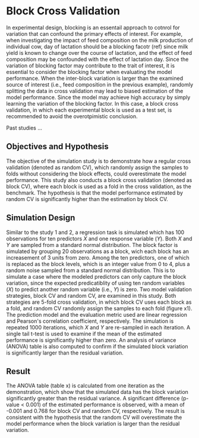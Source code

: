 # Block Cross Validation

In experimental design, blocking is an essentail approach to cotnrol for variation that can confound the primary effects of interest. For example, when investigating the impact of feed composition on the milk production of individual cow, day of lactation should be a blocking facotr (ref) since milk yield is known to change over the course of lactation, and the effect of feed composition may be confounded with the effect of lactation day. Since the variation of blocking factor may contribute to the trait of interest, it is essential to consider the blocking factor when evaluating the model performance. When the inter-block variation is larger than the examined source of interest (i.e., feed composition in the previous example), randomly splitting the data in cross validation may lead to biased estimation of the model performance. Since the model may achieve high accuracy by simply learning the variation of the blocking factor. In this case, a block cross validation, in which each experimental block is used as a test set, is recommended to avoid the overotpimistic conclusion.

Past studies ...

## Objectives and Hypothesis

The objective of the simulation study is to demonstrate how a regular cross validation (denoted as random CV), which randomly assign the samples to folds without considering the block effects,  could overestimate the model performance. This study also conducts a block cross validation (denoted as block CV), where each block is used as a fold in the cross validation, as the benchmark. The hypothesis is that the model performance estimated by random CV is significantly higher than the estimation by block CV.

## Simulation Design

Similar to the study 1 and 2, a regression task is simulated which has 100 observations for ten predictors $X$ and one response variable ($Y$). Both $X$ and $Y$ are sampled from a standard normal distribution. The block factor is simulated by grouping 20 observations as a block, wich each block has an increasement of 3 units from zero. Among the ten predictors, one of which is replaced as the block levels, which is an integer value from 0 to 4, plus a random noise sampled from a standard normal distribution. This is to simulate a case where the modeled predictors can only capture the block variation, since the expected predicatiblity of using ten random variables ($X$) to predict another random variable (i.e., $Y$) is zero. Two model validation strategies, block CV and random CV, are examined in this study. Both strategies are 5-fold cross validation, in which block CV uses each block as a fold, and random CV randomly assign the samples to each fold (figure x1). The prediction model and the evaluation metric used are linear regression and Pearson's correlation coefficient, respectively. The simulation is repeated 1000 iterations, which $X$ and $Y$ are re-sampled in each iteration. A single tail t-test is used to examine if the mean of the estimated performance is significantly higher than zero. An analysis of variance (ANOVA) table is also computed to confirm if the simulated block variation is significantly larger than the residual variation.

## Result

The ANOVA table (table x) is calculated from one iteration as the demonstration, which show that the simulated data has the block variation significantly greater than the residual variance. A significant difference (p-value < 0.001) of the estimated performance is observed, with a mean of -0.001 and 0.768 for block CV and random CV, respectively. The result is consistent with the hypothesis that the random CV will overestimate the model performance when the block variation is larger than the residual variation.